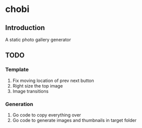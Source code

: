 # chobi 
## Introduction
A static photo gallery generator

## TODO
### Template
1. Fix moving location of prev next button
1. Right size the top image
1. Image transitions

### Generation
1. Go code to copy everything over
1. Go code to generate images and thumbnails in target folder